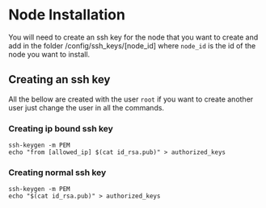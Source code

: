 # Node Installation

You will need to create an ssh key for the node that you want to create and add in the folder /config/ssh_keys/[node_id]
where `node_id` is the id of the node you want to install.

## Creating an ssh key

All the bellow are created with the user `root` if you want to create another user just change the user in all the
commands.

### Creating ip bound ssh key

```shell
ssh-keygen -m PEM
echo "from [allowed_ip] $(cat id_rsa.pub)" > authorized_keys
```

### Creating normal ssh key

```shell
ssh-keygen -m PEM
echo "$(cat id_rsa.pub)" > authorized_keys
```

